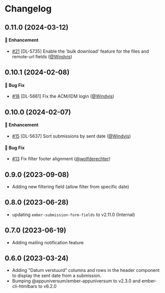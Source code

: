 # Changelog

## 0.11.0 (2024-03-12)

#### :rocket: Enhancement
* [#21](https://github.com/lblod/frontend-worship-decisions/pull/21) [DL-5735] Enable the 'bulk download' feature for the files and remote-url fields ([@Windvis](https://github.com/Windvis))

## 0.10.1 (2024-02-08)

#### :bug: Bug Fix
* [#18](https://github.com/lblod/frontend-worship-decisions/pull/18) [DL-5661] Fix the ACM/IDM login ([@Windvis](https://github.com/Windvis))

## 0.10.0 (2024-02-07)

#### :rocket: Enhancement
* [#15](https://github.com/lblod/frontend-worship-decisions/pull/15) [DL-5637] Sort submissions by sent date ([@Windvis](https://github.com/Windvis))

#### :bug: Bug Fix
* [#13](https://github.com/lblod/frontend-worship-decisions/pull/13) Fix filter footer alignment ([@wolfderechter](https://github.com/wolfderechter))

## 0.9.0 (2023-09-08)

- Adding new filtering field (allow filter from specific date)

## 0.8.0 (2023-06-28)

- updating `ember-submission-form-fields` to v2.11.0 (Internal)

## 0.7.0 (2023-06-19)

- Adding mailing notification feature

## 0.6.0 (2023-03-24)

- Adding "Datum verstuurd" columns and rows in the header component to display the sent date from a submission.
- Bumping @appuniversum/ember-appuniversum to v2.3.0 and ember-cli-htmlbars to v6.2.0
